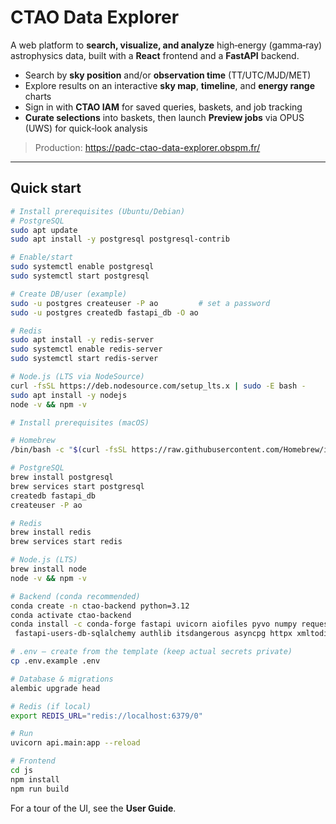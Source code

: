 # CTAO Data Explorer

A web platform to **search, visualize, and analyze** high‑energy (gamma‑ray) astrophysics data, built with a **React** frontend and a **FastAPI** backend.

- Search by **sky position** and/or **observation time** (TT/UTC/MJD/MET)
- Explore results on an interactive **sky map**, **timeline**, and **energy range** charts
- Sign in with **CTAO IAM** for saved queries, baskets, and job tracking
- **Curate selections** into baskets, then launch **Preview jobs** via OPUS (UWS) for quick‑look analysis


> Production: <https://padc-ctao-data-explorer.obspm.fr/>

---

## Quick start

```bash
# Install prerequisites (Ubuntu/Debian)
# PostgreSQL
sudo apt update
sudo apt install -y postgresql postgresql-contrib

# Enable/start
sudo systemctl enable postgresql
sudo systemctl start postgresql

# Create DB/user (example)
sudo -u postgres createuser -P ao         # set a password
sudo -u postgres createdb fastapi_db -O ao

# Redis
sudo apt install -y redis-server
sudo systemctl enable redis-server
sudo systemctl start redis-server

# Node.js (LTS via NodeSource)
curl -fsSL https://deb.nodesource.com/setup_lts.x | sudo -E bash -
sudo apt install -y nodejs
node -v && npm -v

# Install prerequisites (macOS)

# Homebrew
/bin/bash -c "$(curl -fsSL https://raw.githubusercontent.com/Homebrew/install/HEAD/install.sh)"

# PostgreSQL
brew install postgresql
brew services start postgresql
createdb fastapi_db
createuser -P ao

# Redis
brew install redis
brew services start redis

# Node.js (LTS)
brew install node
node -v && npm -v

# Backend (conda recommended)
conda create -n ctao-backend python=3.12
conda activate ctao-backend
conda install -c conda-forge fastapi uvicorn aiofiles pyvo numpy requests cryptography hiredis \
 fastapi-users-db-sqlalchemy authlib itsdangerous asyncpg httpx xmltodict alembic psycopg2

# .env — create from the template (keep actual secrets private)
cp .env.example .env

# Database & migrations
alembic upgrade head

# Redis (if local)
export REDIS_URL="redis://localhost:6379/0"

# Run
uvicorn api.main:app --reload

# Frontend
cd js
npm install
npm run build
```

For a tour of the UI, see the **User Guide**.
